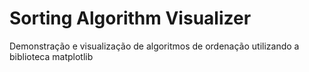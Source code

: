 # Sorting Algorithm Visualizer

Demonstração e visualização de algoritmos de ordenação utilizando a biblioteca matplotlib


